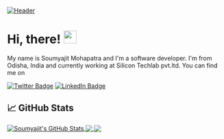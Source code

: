 [![Header](https://raw.githubusercontent.com/soumyajitmohapatra/soumyajitmohapatra/master/readme_header.png "Header")](https://github.com/soumyajitmohapatra/)

# Hi, there! <img src="https://raw.githubusercontent.com/MartinHeinz/MartinHeinz/master/wave.gif" width="30px">

My name is Soumyajit Mohapatra and I'm a software developer. I'm from Odisha, India and currently working at Silicon Techlab pvt.ltd. You can find me on
 
[![Twitter Badge](https://img.shields.io/badge/Twitter-Profile-informational?style=flat&logo=twitter&logoColor=white&color=1CA2F1)](https://twitter.com/so_mya_jit)
[![LinkedIn Badge](https://img.shields.io/badge/LinkedIn-Profile-informational?style=flat&logo=linkedin&logoColor=white&color=0D76A8)](https://www.linkedin.com/in/soumyajit-mohapatra/)

## &#x1f4c8; GitHub Stats

<a href="https://github.com/soumyajitmohapatra/soumyajitmohapatra">
  <img align="center" src="https://github-readme-stats.vercel.app/api?username=soumyajitmohapatra&count_private=true&show_icons=true&theme=dark" alt="Soumyajit's GitHub Stats" />
</a>

<a href="https://github.com/soumyajitmohapatra/soumyajitmohapatra">
  <img align="center" src="https://github-readme-stats.vercel.app/api/top-langs?username=soumyajitmohapatra&show_icons=true&locale=en&layout=compact&theme=dark" />
</a>


<a href="https://github.com/soumyajitmohapatra/ecommerce">
  <img align="center" src="https://github-readme-stats.vercel.app/api/pin/?username=soumyajitmohapatra&repo=ecommerce&title_color=ffffff&text_color=c9cacc&icon_color=2bbc8a&theme=dark" />
</a>   
   

